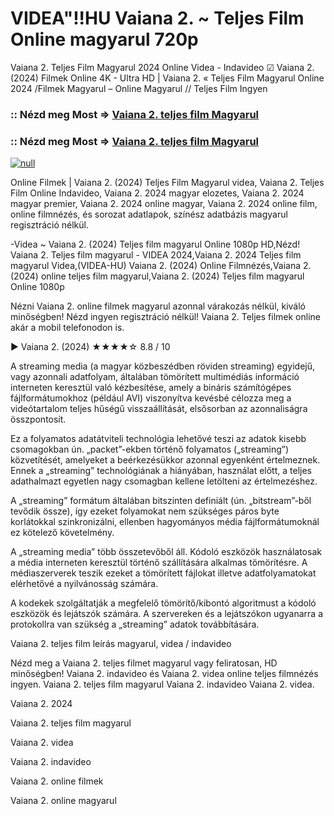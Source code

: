 # VIDEA"!!HU Vaiana 2. ~ Teljes Film Online magyarul 720p

Vaiana 2. Teljes Film Magyarul 2024 Online Videa - Indavideo ☑ Vaiana 2. (2024) Filmek Online 4K - Ultra HD | Vaiana 2. « Teljes Film Magyarul Online 2024 /Filmek Magyarul – Online Magyarul // Teljes Film Ingyen

### :: Nézd meg Most => [Vaiana 2. teljes film Magyarul](https://playmov.fun/hu/movie/1241982/moana-2-GITHU)

### :: Nézd meg Most => [Vaiana 2. teljes film Magyarul](https://playmov.fun/hu/movie/1241982/moana-2-GITHU)

[![null](https://static.wixstatic.com/media/855a25_043b5abeb4ae4d35ac003198e7fe56ed~mv2.gif)](https://playmov.fun/hu/movie/1241982/moana-2-GITHU)

Online Filmek | Vaiana 2. (2024) Teljes Film Magyarul videa, Vaiana 2. Teljes Film Online Indavideo, Vaiana 2. 2024 magyar elozetes, Vaiana 2. 2024 magyar premier, Vaiana 2. 2024 online magyar, Vaiana 2. 2024 online film, online filmnézés, és sorozat adatlapok, színész adatbázis magyarul regisztráció nélkül.

-Videa ~ Vaiana 2. (2024) Teljes film magyarul Online 1080p HD,Nézd! Vaiana 2. Teljes film magyarul - VIDEA 2024,Vaiana 2. 2024 Teljes film magyarul Videa,(VIDEA-HU) Vaiana 2. (2024) Online Filmnézés,Vaiana 2. (2024) online teljes film magyarul,Vaiana 2. (2024) Teljes film magyarul Online 1080p

Nézni Vaiana 2. online filmek magyarul azonnal várakozás nélkül, kiváló minőségben! Nézd ingyen regisztráció nélkül! Vaiana 2. Teljes filmek online akár a mobil telefonodon is.

▶️ Vaiana 2. (2024) ★★★★☆ 8.8 / 10

A streaming media (a magyar közbeszédben röviden streaming) egyidejű, vagy azonnali adatfolyam, általában tömörített multimédiás információ interneten keresztül való kézbesítése, amely a bináris számítógépes fájlformátumokhoz (például AVI) viszonyítva kevésbé célozza meg a videótartalom teljes hűségű visszaállítását, elsősorban az azonnaliságra összpontosít.

Ez a folyamatos adatátviteli technológia lehetővé teszi az adatok kisebb csomagokban ún. „packet”-ekben történő folyamatos („streaming”) közvetítését, amelyeket a beérkezésükkor azonnal egyenként értelmeznek. Ennek a „streaming” technológiának a hiányában, használat előtt, a teljes adathalmazt egyetlen nagy csomagban kellene letölteni az értelmezéshez.

A „streaming” formátum általában bitszinten definiált (ún. „bitstream”-ből tevődik össze), így ezeket folyamokat nem szükséges páros byte korlátokkal szinkronizálni, ellenben hagyományos média fájlformátumoknál ez kötelező követelmény.

A „streaming media” több összetevőből áll. Kódoló eszközök használatosak a média interneten keresztül történő szállítására alkalmas tömörítésre. A médiaszerverek teszik ezeket a tömörített fájlokat illetve adatfolyamatokat elérhetővé a nyilvánosság számára.

A kodekek szolgáltatják a megfelelő tömörítő/kibontó algoritmust a kódoló eszközök és lejátszók számára. A szervereken és a lejátszókon ugyanarra a protokollra van szükség a „streaming” adatok továbbítására.

Vaiana 2. teljes film leírás magyarul, videa / indavideo

Nézd meg a Vaiana 2. teljes filmet magyarul vagy feliratosan, HD minőségben! Vaiana 2. indavideo és Vaiana 2. videa online teljes filmnézés ingyen. Vaiana 2. teljes film magyarul Vaiana 2. indavideo Vaiana 2. videa.

Vaiana 2. 2024

Vaiana 2. teljes film magyarul

Vaiana 2. videa

Vaiana 2. indavideo

Vaiana 2. online filmek

Vaiana 2. online magyarul
